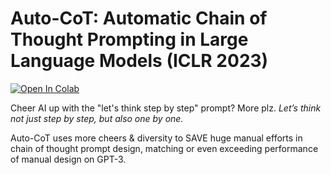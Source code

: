 # Auto-CoT: Automatic Chain of Thought Prompting in Large Language Models (ICLR 2023)

<a href="https://colab.research.google.com/github/jonG312/chain_of-Thought-CoT/blob/main/Chain_of_Thought_Promptin.ipynb" target="_parent"><img src="https://colab.research.google.com/assets/colab-badge.svg" alt="Open In Colab"/></a>

Cheer AI up with the "let's think step by step" prompt? More plz. *Let’s think not just step by step, but also one by one.*

Auto-CoT uses more cheers & diversity to SAVE huge manual efforts in chain of thought prompt design, matching or even exceeding performance of manual design on GPT-3.






